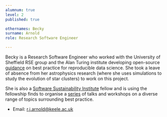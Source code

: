 ```yaml
---
alumnum: true
level: 2
published: true

othernames: Becky
surname: Arnold
role: Research Software Engineer

---
```


Becky is a Research Software Engineer who worked with the University of Sheffield RSE group and the Alan Turing institute developing open-source [guidance](https://github.com/alan-turing-institute/the-turing-way) on best practice for reproducible data science. She took a leave of absence from her astrophysics research (where she uses simulations to study the evolution of star clusters) to work on this project.

She is also a [Software Sustainability Institute](https://www.software.ac.uk/) fellow and is using the fellowship finds to organise a [series](https://www.sheffield.ac.uk/physics/news/programming-skills-sessions) of talks and workshops on a diverse range of topics surrounding best practice.

- Email: r.j.arnold@keele.ac.uk
